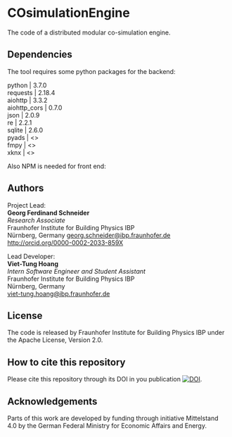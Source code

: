 # COsimulationEngine

The code of a distributed modular co-simulation engine.

## Dependencies

The tool requires some python packages for the backend:

python | 3.7.0  
requests | 2.18.4  
aiohttp | 3.3.2  
aiohttp_cors | 0.7.0  
json | 2.0.9  
re | 2.2.1  
sqlite | 2.6.0  
pyads | <>  
fmpy | <>  
xknx | <>  

Also NPM is needed for front end:

## Authors
Project Lead:  
**Georg Ferdinand Schneider**  
*Research Associate*  
Fraunhofer Institute for Building Physics IBP  
Nürnberg, Germany
<georg.schneider@ibp.fraunhofer.de>  
<http://orcid.org/0000-0002-2033-859X>  

Lead Developer:  
**Viet-Tung Hoang**  
*Intern Software Engineer and Student Assistant*  
Fraunhofer Institute for Building Physics IBP  
Nürnberg, Germany  
<viet-tung.hoang@ibp.fraunhofer.de>  

## License

The code is released by Fraunhofer Institute for Building Physics IBP under the Apache License, Version 2.0.

## How to cite this repository

Please cite this repository through its DOI in you publication [![DOI](https://zenodo.org/badge/180122024.svg)](https://zenodo.org/badge/latestdoi/180122024).

## Acknowledgements

Parts of this work are developed by funding through initiative Mittelstand 4.0 by the German Federal Ministry for Economic Affairs and Energy.
